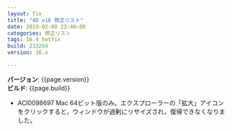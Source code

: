 ```yaml
---
layout: fix
title: "4D v16 修正リスト"
date: 2019-02-08 23:40:00
categories: 修正リスト
tags: 16.4 hotfix
build: 233264
version: 16.x

---
```


**バージョン**: {{page.version}}  
**ビルド**: {{page.build}}  

* ACI0098697 Mac 64ビット版のみ。エクスプローラーの「拡大」アイコンをクリックすると，ウィンドウが過剰にリサイズされ，復帰できなくなりました。
